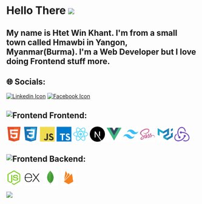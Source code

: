 <h1>
  Hello There
  <img src="https://media.giphy.com/media/hvRJCLFzcasrR4ia7z/giphy.gif" width="30px"/>
</h1>
<h2>My name is Htet Win Khant. I'm from a small town called Hmawbi in Yangon, Myanmar(Burma). I'm a Web Developer but I love doing Frontend stuff more.</h2>

## 🌐 Socials:

<div id="badges">
  <a href="https://www.linkedin.com/in/htet-win-khant-408568229"><img src="https://cdn-icons-png.flaticon.com/512/174/174857.png" alt="Linkedin Icon" width="30"></a>
  <a href="https://www.facebook.com/Daddy.hwk69/"><img src="https://www.facebook.com/images/fb_icon_325x325.png" alt="Facebook Icon" width="30"></a>
</div>

## <img src="https://user-images.githubusercontent.com/87410067/213842972-df6defb1-62a2-4a1e-8710-31ac0ed91388.png" title="Frontend" alt="Frontend" width="25" height="25"/> Frontend:

<img src="https://github.com/devicons/devicon/blob/master/icons/html5/html5-original.svg" title="HTML5" alt="HTML5" width="40" height="40" />&nbsp;<img src="https://github.com/devicons/devicon/blob/master/icons/css3/css3-original.svg" title="CSS3" alt="CSS3" width="40" height="40"/>&nbsp;<img src="https://github.com/devicons/devicon/blob/master/icons/javascript/javascript-original.svg" title="JavaScript" alt="JavaScript" width="40" height="40"/>&nbsp;<img src="https://github.com/devicons/devicon/blob/master/icons/typescript/typescript-original.svg" title="TypeScript" alt="TypeScript" width="40" height="40"/>&nbsp;<img src="https://github.com/devicons/devicon/blob/master/icons/react/react-original.svg" title="React JS" alt="React JS" width="40" height="40"/>&nbsp;<img src="https://github.com/devicons/devicon/blob/master/icons/nextjs/nextjs-original.svg" title="Next JS" alt="Next JS" width="40" height="40"/>&nbsp;<img src="https://github.com/devicons/devicon/blob/master/icons/vuejs/vuejs-original.svg" title="Vue JS" alt="Vue JS" width="40" height="40"/>&nbsp;<img src="https://github.com/devicons/devicon/blob/master/icons/tailwindcss/tailwindcss-plain.svg" title="Tailwind CSS" alt="Tailwind CSS" width="40" height="40"/>&nbsp;<img src="https://github.com/devicons/devicon/blob/master/icons/sass/sass-original.svg" title="Sass" alt="Sass" width="40" height="40"/>&nbsp;
<img src="https://github.com/devicons/devicon/blob/master/icons/materialui/materialui-original.svg" title="Material UI" alt="Material UI" width="40" height="40"/>&nbsp;<img src="https://github.com/devicons/devicon/blob/master/icons/redux/redux-original.svg" title="Redux" alt="Redux" width="40" height="40"/>&nbsp;

## <img src="https://user-images.githubusercontent.com/87410067/213843239-77236bfc-5668-466c-8a7f-8b7b57c457dc.png" title="Frontend" alt="Frontend" width="25" height="25"/> Backend:

<img src="https://github.com/devicons/devicon/blob/master/icons/nodejs/nodejs-original.svg" title="Node JS" alt="Node JS" width="40" height="40" />&nbsp;
<img src="https://github.com/devicons/devicon/blob/master/icons/express/express-original.svg" title="Express JS" alt="Express JS" width="40" height="40" />&nbsp;
<img src="https://github.com/devicons/devicon/blob/master/icons/mongodb/mongodb-original.svg" title="Mongo DB" alt="Mongo DB" width="40" height="40" />&nbsp;
<img src="https://github.com/devicons/devicon/blob/master/icons/firebase/firebase-plain.svg" title="Firebase" alt="Firebase" width="40" height="40" />&nbsp;

![](https://github-readme-stats.vercel.app/api/top-langs/?username=D-Gar27&theme=dark&hide_border=true&include_all_commits=false&count_private=true&layout=compact)
